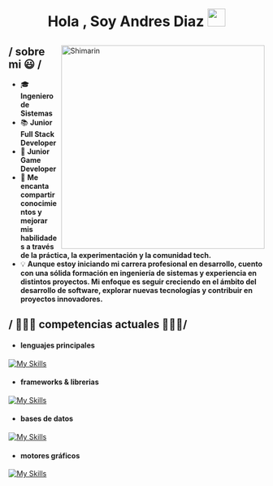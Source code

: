 <h1 align="center"><b>Hola , Soy Andres Diaz </b><img src="https://media.giphy.com/media/hvRJCLFzcasrR4ia7z/giphy.gif" width="35"></h1>

<div>

<img align="right" width="400" alt="Shimarin" src="https://somoskudasai.com/wp-content/uploads/2022/11/Visual-28-1-scaled.jpg"/>

<h2> / sobre mi 😃 /</h2>
  
- 🎓 **Ingeniero de Sistemas**
- 📚 **Junior Full Stack Developer**
- 👾 **Junior Game Developer** 
- 📝 **Me encanta compartir conocimientos y mejorar mis habilidades a través de la práctica, la experimentación y la comunidad tech.**
- 💡 **Aunque estoy iniciando mi carrera profesional en desarrollo, cuento con una sólida formación en ingeniería de sistemas y experiencia en distintos proyectos. Mi enfoque es seguir creciendo en el ámbito del desarrollo de software, explorar nuevas tecnologías y contribuir en proyectos innovadores.**

<h2> / 👨🏻‍💻 competencias actuales 👨🏻‍💻/ </h2>

- <h4> lenguajes principales </h4>
[![My Skills](https://skillicons.dev/icons?i=js,html,css,cs,java,kotlin,ts,py)](https://skillicons.dev)

- <h4> frameworks & librerias </h4>
[![My Skills](https://skillicons.dev/icons?i=astro,angular,react,dotnet,django,spring,flutter,vue,vite,bootstrap,nextjs,nodejs,tailwind)](https://skillicons.dev)

- <h4> bases de datos </h4>
[![My Skills](https://skillicons.dev/icons?i=mysql,postgres,mongodb)](https://skillicons.dev)

- <h4> motores gráficos </h4>
[![My Skills](https://skillicons.dev/icons?i=unity,unreal)](https://skillicons.dev)

 </br></br>
</div>

